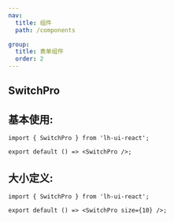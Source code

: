 ```yaml
---
nav:
  title: 组件
  path: /components

group:
  title: 表单组件
  order: 2
---
```


## SwitchPro

## 基本使用:

```tsx
import { SwitchPro } from 'lh-ui-react';

export default () => <SwitchPro />;
```

## 大小定义:

```tsx
import { SwitchPro } from 'lh-ui-react';

export default () => <SwitchPro size={10} />;
```
